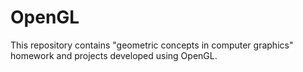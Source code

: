 # OpenGL
This repository contains "geometric concepts in computer graphics" homework and projects developed using OpenGL.
